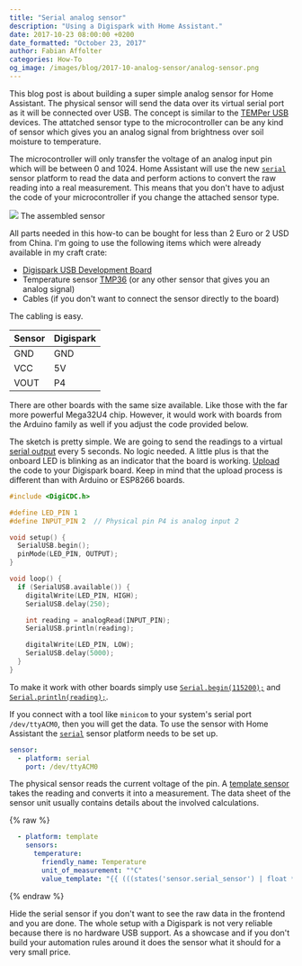 ```yaml
---
title: "Serial analog sensor"
description: "Using a Digispark with Home Assistant."
date: 2017-10-23 08:00:00 +0200
date_formatted: "October 23, 2017"
author: Fabian Affolter
categories: How-To
og_image: /images/blog/2017-10-analog-sensor/analog-sensor.png
---
```



This blog post is about building a super simple analog sensor for Home Assistant. The physical sensor will send the data over its virtual serial port as it will be connected over USB. The concept is similar to the [TEMPer USB](/integrations/temper) devices. The attatched sensor type to the microcontroller can be any kind of sensor which gives you an analog signal from brightness over soil moisture to temperature.

The microcontroller will only transfer the voltage of an analog input pin which will be between 0 and 1024. Home Assistant will use the new [`serial`](/integrations/serial) sensor platform to read the data and perform actions to convert the raw reading into a real measurement. This means that you don't have to adjust the code of your microcontroller if you change the attached sensor type.

<p class='img'>
  <img src='/images/blog/2017-10-analog-sensor/analog-sensor.png' />
  The assembled sensor
</p>

<!--more-->

All parts needed in this how-to can be bought for less than 2 Euro or 2 USD from China. I'm going to use the following items which were already available in my craft crate:

- [Digispark USB Development Board](http://digistump.com/category/1)
- Temperature sensor [TMP36](http://www.analog.com/media/en/technical-documentation/data-sheets/TMP35_36_37.pdf) (or any other sensor that gives you an analog signal)
- Cables (if you don't want to connect the sensor directly to the board)

The cabling is easy.

| Sensor | Digispark |
|--------|-----------|
| GND    | GND       |
| VCC    | 5V        |
| VOUT   | P4        |

There are other boards with the same size available. Like those with the far more powerful Mega32U4 chip. However, it would work with boards from the Arduino family as well if you adjust the code provided below.

The sketch is pretty simple. We are going to send the readings to a virtual [serial output](https://digistump.com/wiki/digispark/tutorials/digicdc) every 5 seconds. No logic needed. A little plus is that the onboard LED is blinking as an indicator that the board is working. [Upload](https://digistump.com/wiki/digispark) the code to your Digispark board. Keep in mind that the upload process is different than with Arduino or ESP8266 boards.

```cpp
#include <DigiCDC.h>

#define LED_PIN 1
#define INPUT_PIN 2  // Physical pin P4 is analog input 2

void setup() {
  SerialUSB.begin();
  pinMode(LED_PIN, OUTPUT);
}

void loop() {
  if (SerialUSB.available()) {
    digitalWrite(LED_PIN, HIGH);
    SerialUSB.delay(250);

    int reading = analogRead(INPUT_PIN);
    SerialUSB.println(reading);

    digitalWrite(LED_PIN, LOW);
    SerialUSB.delay(5000);
  }
}
```

To make it work with other boards simply use [`Serial.begin(115200);`](https://www.arduino.cc/en/Reference/Serial) and [`Serial.println(reading);`](https://www.arduino.cc/en/Serial/Println).

If you connect with a tool like `minicom` to your system's serial port `/dev/ttyACM0`, then you will get the data. To use the sensor with Home Assistant the [`serial`](/integrations/serial) sensor platform needs to be set up.

```yaml
sensor:
  - platform: serial
    port: /dev/ttyACM0
```

The physical sensor reads the current voltage of the pin. A [template sensor](/integrations/template) takes the reading and converts it into a measurement. The data sheet of the sensor unit usually contains details about the involved calculations.

{% raw %}
```yaml
  - platform: template
    sensors:
      temperature:
        friendly_name: Temperature
        unit_of_measurement: "°C"
        value_template: "{{ (((states('sensor.serial_sensor') | float * 5 / 1024 ) - 0.5) * 100) | round(1) }}"
```
{% endraw %}

Hide the serial sensor if you don't want to see the raw data in the frontend and you are done. The whole setup with a Digispark is not very reliable because there is no hardware USB support. As a showcase and if you don't build your automation rules around it does the sensor what it should for a very small price.


